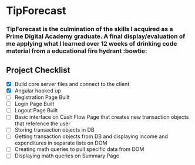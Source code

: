 # TipForecast

### TipForecast is the culmination of the skills I acquired as a Prime Digital Academy graduate. A final display/evaluation of me applying what I learned over 12 weeks of drinking code material from a educational fire hydrant :bowtie:

<!-- [The detailed Scope is here](https://docs.google.com/document/d/1SNZHWjd1zlV3Wsd2d8q7qI1RtMjESSn69MqxhX_s0Yg/edit?usp=sharing) -->


## Project Checklist
- [x] Build core server files and connect to the client
- [x] Angular hooked up
- [ ] Registration Page Built
- [ ] Login Page Built
- [ ] Logout Page Built
- [ ] Basic interface on Cash Flow Page that creates new transaction objects that reference the user
- [ ] Storing transaction objects in DB
- [ ] Getting transaction objects from DB and displaying income and expenditures in separate lists on DOM
- [ ] Creating math queries to pull specific data from DOM
- [ ] Displaying math queries on Summary Page
